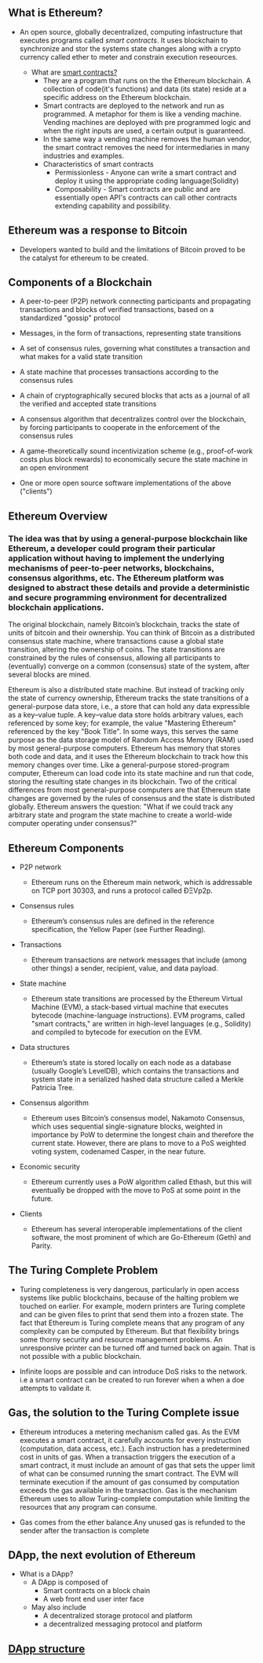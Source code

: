 ## What is Ethereum?

* An open source, globally decentralized, computing infastructure that executes programs called _smart contracts_. It uses blockchain to synchronize and stor the systems state changes along with a crypto currency called ether to meter and constrain execution reseources.

  - What are [smart contracts?](https://ethereum.org/en/developers/docs/smart-contracts/)
      -  They are a program that runs on the the Ethereum blockchain. A collection of code(it's functions) and data (its state) reside at a specific address on the Ethereum blockchain.
      -  Smart contracts are deployed to the network and run as programmed. A metaphor for them is like a vending machine. Vending machines are deployed with pre programmed logic and when the right inputs are used, a certain output is guaranteed.
      -  In the same way a vending machine removes the human vendor, the smart contract removes the need for intermediaries in many industries and examples.
      -  Characteristics of smart contracts
          - Permissionless - Anyone can write a smart contract and deploy it using the appropriate coding language(Solidity)
          - Composability - Smart contracts are public and are essentially open API's contracts can call other contracts extending capability and possibility.

## Ethereum was a response to Bitcoin

* Developers wanted to build and the limitations of Bitcoin proved to be the catalyst for ethereum to be created.

## Components of a Blockchain

* A peer-to-peer (P2P) network connecting participants and propagating transactions and blocks of verified transactions, based on a standardized "gossip" protocol

* Messages, in the form of transactions, representing state transitions

* A set of consensus rules, governing what constitutes a transaction and what makes for a valid state transition

* A state machine that processes transactions according to the consensus rules

* A chain of cryptographically secured blocks that acts as a journal of all the verified and accepted state transitions

* A consensus algorithm that decentralizes control over the blockchain, by forcing participants to cooperate in the enforcement of the consensus rules

* A game-theoretically sound incentivization scheme (e.g., proof-of-work costs plus block rewards) to economically secure the state machine in an open environment

* One or more open source software implementations of the above ("clients")

## Ethereum Overview

### The idea was that by using a general-purpose blockchain like Ethereum, a developer could program their particular application without having to implement the underlying mechanisms of peer-to-peer networks, blockchains, consensus algorithms, etc. The Ethereum platform was designed to abstract these details and provide a deterministic and secure programming environment for decentralized blockchain applications.

The original blockchain, namely Bitcoin’s blockchain, tracks the state of units of bitcoin and their ownership. You can think of Bitcoin as a distributed consensus state machine, where transactions cause a global state transition, altering the ownership of coins. The state transitions are constrained by the rules of consensus, allowing all participants to (eventually) converge on a common (consensus) state of the system, after several blocks are mined.

Ethereum is also a distributed state machine. But instead of tracking only the state of currency ownership, Ethereum tracks the state transitions of a general-purpose data store, i.e., a store that can hold any data expressible as a key–value tuple. A key–value data store holds arbitrary values, each referenced by some key; for example, the value "Mastering Ethereum" referenced by the key "Book Title". In some ways, this serves the same purpose as the data storage model of Random Access Memory (RAM) used by most general-purpose computers. Ethereum has memory that stores both code and data, and it uses the Ethereum blockchain to track how this memory changes over time. Like a general-purpose stored-program computer, Ethereum can load code into its state machine and run that code, storing the resulting state changes in its blockchain. Two of the critical differences from most general-purpose computers are that Ethereum state changes are governed by the rules of consensus and the state is distributed globally. Ethereum answers the question: "What if we could track any arbitrary state and program the state machine to create a world-wide computer operating under consensus?"

## Ethereum Components

* P2P network
  - Ethereum runs on the Ethereum main network, which is addressable on TCP port 30303, and runs a protocol called ÐΞVp2p.

* Consensus rules
  - Ethereum’s consensus rules are defined in the reference specification, the Yellow Paper (see Further Reading).

* Transactions
  - Ethereum transactions are network messages that include (among other things) a sender, recipient, value, and data payload.

* State machine
  - Ethereum state transitions are processed by the Ethereum Virtual Machine (EVM), a stack-based virtual machine that executes bytecode (machine-language instructions). EVM programs, called "smart contracts," are written in high-level languages (e.g., Solidity) and compiled to bytecode for execution on the EVM.

* Data structures
  - Ethereum’s state is stored locally on each node as a database (usually Google’s LevelDB), which contains the transactions and system state in a serialized hashed data structure called a Merkle Patricia Tree.

* Consensus algorithm
  - Ethereum uses Bitcoin’s consensus model, Nakamoto Consensus, which uses sequential single-signature blocks, weighted in importance by PoW to determine the longest chain and therefore the current state. However, there are plans to move to a PoS weighted voting system, codenamed Casper, in the near future.

* Economic security
  - Ethereum currently uses a PoW algorithm called Ethash, but this will eventually be dropped with the move to PoS at some point in the future.

* Clients
  - Ethereum has several interoperable implementations of the client software, the most prominent of which are Go-Ethereum (Geth) and Parity.

## The Turing Complete Problem

* Turing completeness is very dangerous, particularly in open access systems like public blockchains, because of the halting problem we touched on earlier. For example, modern printers are Turing complete and can be given files to print that send them into a frozen state. The fact that Ethereum is Turing complete means that any program of any complexity can be computed by Ethereum. But that flexibility brings some thorny security and resource management problems. An unresponsive printer can be turned off and turned back on again. That is not possible with a public blockchain.

* Infinite loops are possible and can introduce DoS risks to the network. i.e a smart contract can be created to run forever when a when a doe attempts to validate it.

## Gas, the solution to the Turing Complete issue

* Ethereum introduces a metering mechanism called gas. As the EVM executes a smart contract, it carefully accounts for every instruction (computation, data access, etc.). Each instruction has a predetermined cost in units of gas. When a transaction triggers the execution of a smart contract, it must include an amount of gas that sets the upper limit of what can be consumed running the smart contract. The EVM will terminate execution if the amount of gas consumed by computation exceeds the gas available in the transaction. Gas is the mechanism Ethereum uses to allow Turing-complete computation while limiting the resources that any program can consume.
  
* Gas comes from the ether balance.Any unused gas is refunded to the sender after the transaction is complete

## DApp, the next evolution of Ethereum

* What is a DApp?
    - A DApp is composed of 
        - Smart contracts on a block chain
        - A web front end user inter face
    - May also include
        - A decentralized storage protocol and platform
        - a decentralized messaging protocol and platform
     
## [DApp structure](https://www.geeksforgeeks.org/architecture-of-a-dapp/#)


